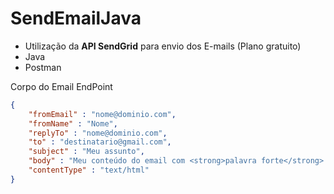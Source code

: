 # SendEmailJava

<ul>
<li>Utilização da <b>API SendGrid</b> para envio dos E-mails (Plano gratuito)</li>
<li>Java</li>
<li>Postman</li>
</ul>

Corpo do Email EndPoint

```json
{
    "fromEmail" : "nome@dominio.com",
    "fromName" : "Nome",
    "replyTo" : "nome@dominio.com",
    "to" : "destinatario@gmail.com",
    "subject" : "Meu assunto",
    "body" : "Meu conteúdo do email com <strong>palavra forte</strong> destacada.",
    "contentType" : "text/html"
}
```
